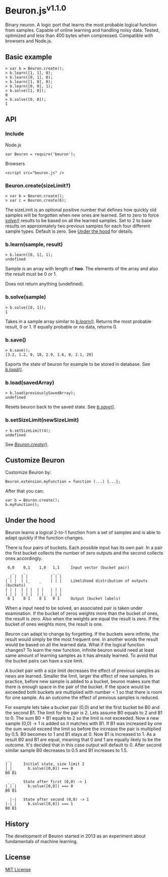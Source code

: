 # Beuron.js<sup>v1.1.0</sup>

Binary neuron. A logic port that learns the most probable logical function from samples. Capable of online learning and handling noisy data. Tested, optimized and less than 400 bytes when compressed. Compatible with browsers and Node.js.


## Basic example

    > var b = Beuron.create();
    > b.learn([1, 1], 0);
    > b.learn([0, 1], 0);
    > b.learn([1, 0], 0);
    > b.learn([0, 0], 1);
    > b.solve([1, 0]);
    0
    > b.solve([0, 0]);
    1

## API

### Include

Node.js

    var Beuron = require('beuron');

Browsers

    <script src="beuron.js" />

### Beuron.create(sizeLimit?)

    > var b = Beuron.create();
    > var c = Beuron.create(6);

The sizeLimit is an optional positive number that defines how quickly old samples will be forgotten when new ones are learned. Set to zero to force [_solve()_](#bsolvesample) results to be based on all the learned samples. Set to 2 to base results on approximately two previous samples for each four different sample types. Default is zero. See [Under the hood](#under-the-hood) for details.

### b.learn(sample, result)

    > b.learn([0, 1], 1);
    undefined

Sample is an array with length of __two__. The elements of the array and also the result must be 0 or 1.

Does not return anything (undefined).

### b.solve(sample)

    > b.solve([0, 1]);
    1

Takes in a sample array similar to [_b.learn()_](#blearnsample-result). Returns the most probable result, 0 or 1. If equally probable or no data, returns 0.

### b.save()

    > b.save();
    [3.2, 1.2, 0, 18, 2.9, 1.6, 0, 2.1, 29]

Exports the state of beuron for example to be stored in database. See [_b.load()_](#bloadsavedarray).

### b.load(savedArray)

    > b.load(previouslySavedArray);
    undefined

Resets beuron back to the saved state. See [_b.save()_](#bsave).

### b.setSizeLimit(newSizeLimit)

    > b.setSizeLimit(4);
    undefined

See [_Beuron.create()_](#beuroncreatesizelimit).

## Customize Beuron

Customize Beuron by:

    Beuron.extension.myFunction = function (...) {...};

After that you can:

    var b = Beuron.create();
    b.myFunction();

## Under the hood

Beuron learns a logical 2-to-1 function from a set of samples and is able
to adapt quickly if the function changes.

There is four pairs of buckets. Each possible input has its own pair.
In a pair the first bucket collects the number of zero outputs and the second
collects ones accordingly.

     0,0    0,1    1,0   1,1     Input vector (bucket pair)
       _    _            _ _
     _| |  | |          | | |
    | | |  | |_    _    | | |    Likelihood distribution of outputs (buckets)
    | | |  | | |  | |   | | |
    |_|_|  |_|_|  |_|_  |_|_|
     0 1    0 1    0 1   0 1     Output (bucket labels)

When a input need to be solved, an associated pair is taken under
examination. If the bucket of zeros weights more than the bucket of ones,
the result is zero. Also when the weights are equal the result is zero.
If the bucket of ones weights more, the result is one.

Beuron can adapt to change by forgetting. If the buckets were infinite,
the result would simply be the most frequent one. In another words the result
would be based on all the learned data. What if the logical function changes?
To learn the new function, infinite beuron would need at least same amount of
learning samples as it has already learned. To avoid that the bucket pairs can
have a size limit.

A bucket pair with a size limit decreases the effect of previous samples as
news are learned. Smaller the limit, larger the effect of new samples.
In practice, before new sample is added to a bucket, beuron makes sure that
there is enough space in the pair of the bucket. If the space would be
exceeded both buckets are multiplied with number < 1 so that there is room
for one sample. As an outcome the effect of previous samples is reduced.

For example lets take a bucket pair (0,0) and let the first bucket be B0 and
the second B1. The limit for the pair is 2. Lets assume B0 equals to 2 and
B1 to 0. The sum B0 + B1 equals to 2 so the limit is not exceeded.
Now a new sample (0,0) -> 1 is added so it matches with B1. If B1 was
increased by one the sum would exceed the limit so before the increase 
the pair is multiplied by 0.5. B0 becomes to 1 and B1 stays at 0. Now B1
is increased to 1. As a result B0 and B1 are equal, meaning that 0 and 1 are
equally likely to be the outcome. It's decided that in this case output will
default to 0. After second similar sample B0 decreases to 0.5 and B1 increases
to 1.5.

     _
    | |     Initial state, size limit 2
    |_|_      b.solve([0,0]) === 0
    B0 B1
    
     _ _    State after first (0,0) -> 1
    |_|_|     b.solve([0,0]) === 0
    B0 B1
       
      |-|   State after second (0,0) -> 1
    |-|_|     b.solve([0,0]) === 1
    B0 B1

## History

The development of Beuron started in 2013 as an experiment about fundamentals of machine learning.

## License

[MIT License](../blob/master/LICENSE)
